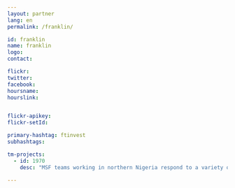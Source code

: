```yaml
---
layout: partner
lang: en
permalink: /franklin/

id: franklin
name: franklin
logo:
contact:

flickr:
twitter:
facebook:
hoursname:
hourslink:


flickr-apikey:
flickr-setId:

primary-hashtag: ftinvest
subhashtags:

tm-projects:
  - id: 1970
    desc: "MSF teams working in northern Nigeria respond to a variety of different health needs. These include emergency response to disease outbreaks across the area. Accurate maps of the area will assist emergency teams with epidemiological analysis, disease surveillance and logistical planning."

---
```

